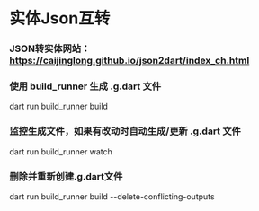 # 实体Json互转

### JSON转实体网站：https://caijinglong.github.io/json2dart/index_ch.html

### 使用 build_runner 生成 .g.dart 文件
dart run build_runner build

### 监控生成文件，如果有改动时自动生成/更新 .g.dart 文件
dart run build_runner watch

### 删除并重新创建.g.dart文件
dart run build_runner build --delete-conflicting-outputs


